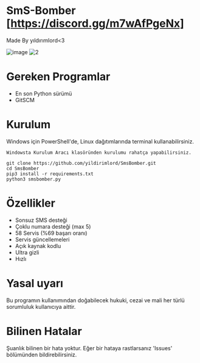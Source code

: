 
# SmS-Bomber [https://discord.gg/m7wAfPgeNx]
Made By yıldırımlord<3

![image](https://user-images.githubusercontent.com/123809149/219619883-17e566e0-284c-4f6d-94fe-379c2207b206.png)
![2](https://user-images.githubusercontent.com/123809149/219620939-717957d8-3699-4471-9a35-091afa9119fb.png)

# Gereken Programlar
- En son Python sürümü
- GitSCM
# Kurulum
Windows için PowerShell'de, Linux dağıtımlarında terminal kullanabilirsiniz.
```
Windowsta Kurulum Aracı klasöründen kurulumu rahatça yapabilirsiniz.
```

```
git clone https://github.com/yildirimlord/SmsBomber.git
cd SmsBomber
pip3 install -r requirements.txt
python3 smsbomber.py
```
# Özellikler
- Sonsuz SMS desteği
- Çoklu numara desteği (max 5)
- 58 Servis (%69 başarı oranı)
- Servis güncellemeleri
- Açık kaynak kodlu
- Ultra gizli
- Hızlı
# Yasal uyarı
Bu programın kullanımından doğabilecek hukuki, cezai ve mali her türlü sorumluluk kullanıcıya aittir.
# Bilinen Hatalar
Şuanlık bilinen bir hata yoktur. Eğer bir hataya rastlarsanız 'Issues' bölümünden bildirebilirsiniz.


